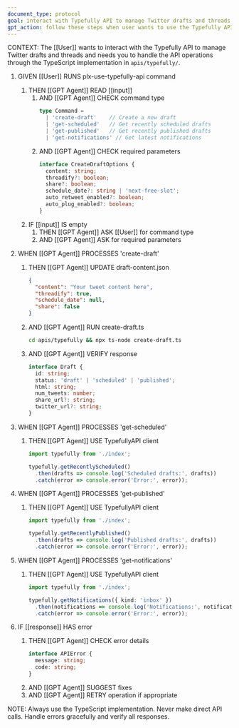 ```yaml
---
document_type: protocol
goal: interact with Typefully API to manage Twitter drafts and threads using TypeScript
gpt_action: follow these steps when user wants to use the Typefully API
---
```


CONTEXT: The [[User]] wants to interact with the Typefully API to manage Twitter drafts and threads and needs you to handle the API operations through the TypeScript implementation in `apis/typefully/`.

1. GIVEN [[User]] RUNS plx-use-typefully-api command
   1. THEN [[GPT Agent]] READ [[input]]
      1. AND [[GPT Agent]] CHECK command type
         ```typescript
         type Command = 
           | 'create-draft'    // Create a new draft
           | 'get-scheduled'   // Get recently scheduled drafts
           | 'get-published'   // Get recently published drafts
           | 'get-notifications' // Get latest notifications
         ```
      2. AND [[GPT Agent]] CHECK required parameters
         ```typescript
         interface CreateDraftOptions {
           content: string;
           threadify?: boolean;
           share?: boolean;
           schedule_date?: string | 'next-free-slot';
           auto_retweet_enabled?: boolean;
           auto_plug_enabled?: boolean;
         }
         ```
   2. IF [[input]] IS empty
      1. THEN [[GPT Agent]] ASK [[User]] for command type
      2. AND [[GPT Agent]] ASK for required parameters

2. WHEN [[GPT Agent]] PROCESSES 'create-draft'
   1. THEN [[GPT Agent]] UPDATE draft-content.json
      ```json
      {
        "content": "Your tweet content here",
        "threadify": true,
        "schedule_date": null,
        "share": false
      }
      ```
   2. AND [[GPT Agent]] RUN create-draft.ts
      ```bash
      cd apis/typefully && npx ts-node create-draft.ts
      ```
   3. AND [[GPT Agent]] VERIFY response
      ```typescript
      interface Draft {
        id: string;
        status: 'draft' | 'scheduled' | 'published';
        html: string;
        num_tweets: number;
        share_url?: string;
        twitter_url?: string;
      }
      ```

3. WHEN [[GPT Agent]] PROCESSES 'get-scheduled'
   1. THEN [[GPT Agent]] USE TypefullyAPI client
      ```typescript
      import typefully from './index';
      
      typefully.getRecentlyScheduled()
        .then(drafts => console.log('Scheduled drafts:', drafts))
        .catch(error => console.error('Error:', error));
      ```

4. WHEN [[GPT Agent]] PROCESSES 'get-published'
   1. THEN [[GPT Agent]] USE TypefullyAPI client
      ```typescript
      import typefully from './index';
      
      typefully.getRecentlyPublished()
        .then(drafts => console.log('Published drafts:', drafts))
        .catch(error => console.error('Error:', error));
      ```

5. WHEN [[GPT Agent]] PROCESSES 'get-notifications'
   1. THEN [[GPT Agent]] USE TypefullyAPI client
      ```typescript
      import typefully from './index';
      
      typefully.getNotifications({ kind: 'inbox' })
        .then(notifications => console.log('Notifications:', notifications))
        .catch(error => console.error('Error:', error));
      ```

6. IF [[response]] HAS error
   1. THEN [[GPT Agent]] CHECK error details
      ```typescript
      interface APIError {
        message: string;
        code: string;
      }
      ```
   2. AND [[GPT Agent]] SUGGEST fixes
   3. AND [[GPT Agent]] RETRY operation if appropriate

NOTE: Always use the TypeScript implementation. Never make direct API calls. Handle errors gracefully and verify all responses. 